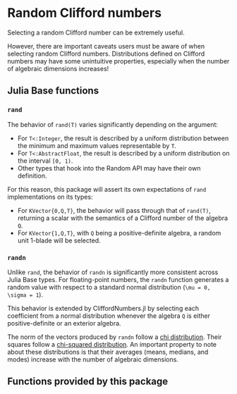# Random Clifford numbers

Selecting a random Clifford number can be extremely useful.

However, there are important caveats users must be aware of when selecting random Clifford numbers.
Distributions defined on Clifford numbers may have some unintuitive properties, especially when the
number of algebraic dimensions increases!

## Julia Base functions

### `rand`

The behavior of `rand(T)` varies significantly depending on the argument:
  * For `T<:Integer`, the result is described by a uniform distribution between the minimum and
    maximum values representable by `T`.
  * For `T<:AbstractFloat`, the result is described by a uniform distribution on the interval
    ``[0, 1)``.
  * Other types that hook into the Random API may have their own definition.

For this reason, this package will assert its own expectations of `rand` implementations on its 
types:
  * For `KVector{0,Q,T}`, the behavior will pass through that of `rand(T)`, returning a scalar with
    the semantics of a Clifford number of the algebra `Q`.
  * For `KVector{1,Q,T}`, with `Q` being a positive-definite algebra, a random unit 1-blade will be
    selected.

### `randn`

Unlike `rand`, the behavior of `randn` is significantly more consistent across Julia Base types. For
floating-point numbers, the `randn` function generates a random value with respect to a standard
normal distribution (``\mu = 0, \sigma = 1``).

This behavior is extended by CliffordNumbers.jl by selecting each coefficient from a normal
distribution whenever the algebra `Q` is either positive-definite or an exterior algebra.

The norm of the vectors produced by `randn` follow a [chi distribution]. Their squares follow a
[chi-squared distribution]. An important property to note about these distributions is that their 
averages (means, medians, and modes) increase with the number of algebraic dimensions.

## Functions provided by this package



[chi distribution]:         https://en.wikipedia.org/wiki/Chi_distribution
[chi-squared distribution]: https://en.wikipedia.org/wiki/Chi-squared_distribution
